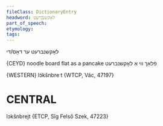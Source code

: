 ```yaml
---
fileClass: DictionaryEntry
headword: לאָקשנברעט
part_of_speech: 
etymology: 
tags: 
---
```

לאָקשנברעט
ער
דאָס/די

{CEYD}
noodle board
flat as a pancake פֿלאַך ווי אַ לאָקשנברעט

{WESTERN}
lɔ́kšnbreˑt {WTCP, Vác, 47197}

CENTRAL
========

lɔkšnbrejt {ETCP, Sîg Felső Szek, 47223}
